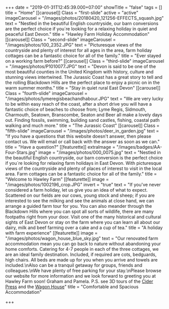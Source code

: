 +++
date = "2019-01-31T12:45:39.000+07:00"
showTitle = "false"
tags = []
title = "Home"
[[carousel]]
Class = "first-slide"
active = "active"
imageCarousel = "/images/photos/20180420_121256-EFFECTS_squash.jpg"
text = "Nestled in the beautiful English countryside, our barn conversions are the perfect choice if you´re looking for a relaxing holiday in quiet and peaceful East Devon."
title = "Hawley Farm Holiday Accommodation"
[[carousel]]
Class = "second-slide"
imageCarousel = "/images/photos/100_2352.JPG"
text = "Picturesque views of the countryside and plenty of interest for all ages in the area, farm holiday cottages can be a fantastic choice for all of the family."
title = "Ever stayed on a working farm before?"
[[carousel]]
Class = "third-slide"
imageCarousel = "/images/photos/P1010077.JPG"
text = "Devon is said to be one of the most beautiful counties in the United Kingdom with history, culture and stunning views intertwined. The Jurassic Coast has a great story to tell and the rolling Blackdown Hills are the perfect place to enjoy a picnic on in the warm summer months."
title = "Stay in quiet rural East Devon"
[[carousel]]
Class = "fourth-slide"
imageCarousel = "/images/photos/lymeregisbeachandhabour.JPG"
text = "We are very lucky to be within easy reach of the coast, after a short drive you will have a fantastic choice of beaches to choose from; Lyme Regis, Sidmouth, Charmouth, Seatown, Branscombe, Seaton and Beer all make a lovely days out. Finding fossils, swimming, building sand castles, fishing, coastal path walking and much more."
title = "The Jurassic Coast"
[[carousel]]
Class = "fifth-slide"
imageCarousel = "/images/photos/deer_in_garden.jpg"
text = "If you have a questions that this website doesn't answer, then please contact us. We will email or call back with the answer as soon as we can."
title = "Have a question?"
[[featurette]]
extraImage = "/images/badges/AA-Four-Stars.jpg"
image = "/images/photos/000_0075.jpg"
text = "Nestled in the beautiful English countryside, our barn conversion is the perfect choice if you´re looking for relaxing farm holidays in East Devon. With picturesque views of the countryside and plenty of places of interest to visit in the local area. Farm cottages can be a fantastic choice for all of the family."
title = "Welcome to Hawley Farm"
[[featurette]]
image = "/images/photos/1002196_crop.JPG"
invert = "true"
text = "If you've never considered a farm holiday, let us give you an idea of what to expect. Scattered on our fields are our cows, young stock and sheep; if you are interested to see the milking and see the animals at close hand, we can arrange a guided farm tour for you. You can also meander through the Blackdown Hills where you can spot all sorts of wildlife, there are many footpaths right from your door. Visit one of the many historical and cultural sights of East Devon or stay on the farm where you can learn all about our dairy, milk and beef farming over a cake and a cup of tea."
title = "A holiday with farm experience"
[[featurette]]
image = "/images/photos/wagon_house_blue_sky.jpg"
text = "Our  renovated farm accommodation mean you can go back to nature without abandoning your home comforts. Catering for 4-7 people in each of the three cottages, we are an ideal family destination. Included, if required are cots, bedguards, high chairs. All beds are made up for you when you arrive and towels are included.\nAlso can  be a tranquil getaway for groups, friends and colleagues.\nWe have plenty of free parking for your stay.\nPlease browse our website for more information and we look forward to greeting you at Hawley Farm soon! Graham and Pamela. P.S. see 3D tours of the [Cider Press](https://my.matterport.com/show/?m=PFyRT2X5moe) and the [Wagon House](https://my.matterport.com/show/?m=PsNbMG1tgPD)"
title = "Comfortable and Spacious Accommodation"

+++
